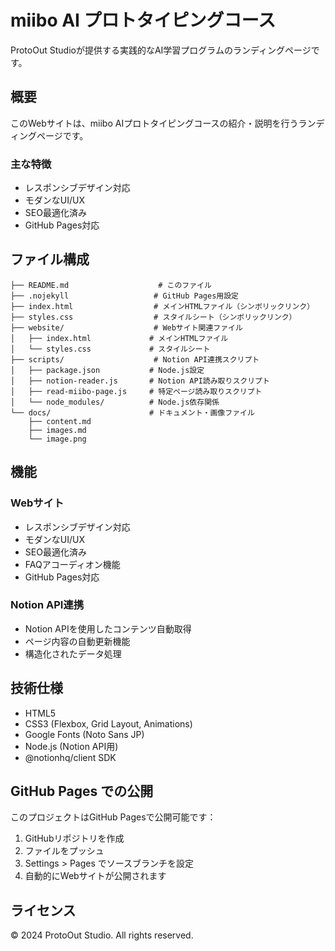 # miibo AI プロトタイピングコース

ProtoOut Studioが提供する実践的なAI学習プログラムのランディングページです。

## 概要

このWebサイトは、miibo AIプロトタイピングコースの紹介・説明を行うランディングページです。

### 主な特徴

- レスポンシブデザイン対応
- モダンなUI/UX
- SEO最適化済み
- GitHub Pages対応

## ファイル構成

```
├── README.md                    # このファイル
├── .nojekyll                   # GitHub Pages用設定
├── index.html                  # メインHTMLファイル（シンボリックリンク）
├── styles.css                  # スタイルシート（シンボリックリンク）
├── website/                    # Webサイト関連ファイル
│   ├── index.html             # メインHTMLファイル
│   └── styles.css             # スタイルシート
├── scripts/                    # Notion API連携スクリプト
│   ├── package.json           # Node.js設定
│   ├── notion-reader.js       # Notion API読み取りスクリプト
│   ├── read-miibo-page.js     # 特定ページ読み取りスクリプト
│   └── node_modules/          # Node.js依存関係
└── docs/                      # ドキュメント・画像ファイル
    ├── content.md
    ├── images.md
    └── image.png
```

## 機能

### Webサイト
- レスポンシブデザイン対応
- モダンなUI/UX
- SEO最適化済み
- FAQアコーディオン機能
- GitHub Pages対応

### Notion API連携
- Notion APIを使用したコンテンツ自動取得
- ページ内容の自動更新機能
- 構造化されたデータ処理

## 技術仕様

- HTML5
- CSS3 (Flexbox, Grid Layout, Animations)
- Google Fonts (Noto Sans JP)
- Node.js (Notion API用)
- @notionhq/client SDK

## GitHub Pages での公開

このプロジェクトはGitHub Pagesで公開可能です：

1. GitHubリポジトリを作成
2. ファイルをプッシュ
3. Settings > Pages でソースブランチを設定
4. 自動的にWebサイトが公開されます

## ライセンス

© 2024 ProtoOut Studio. All rights reserved.